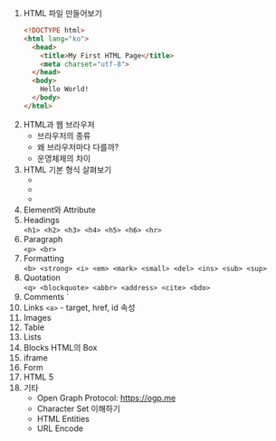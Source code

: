 1. HTML 파일 만들어보기
    ```html
    <!DOCTYPE html>
    <html lang="ko">
      <head>
        <title>My First HTML Page</title>
        <meta charset="utf-8">
      </head>
      <body>
        Hello World!
      </body>
    </html>
    ```
2. HTML과 웹 브라우저
    - 브라우저의 종류
    - 왜 브라우저마다 다를까?
    - 운영체제의 차이
3. HTML 기본 형식 살펴보기
    - <html>
    - <head>
    - <body>
4. Element와 Attribute
5. Headings  
    `<h1> <h2> <h3> <h4> <h5> <h6> <hr>`
6. Paragraph  
    `<p> <br>`
7. Formatting  
    `<b> <strong> <i> <em> <mark> <small> <del> <ins> <sub> <sup>`
8. Quotation  
    `<q> <blockquote> <abbr> <address> <cite> <bdo>`
9. Comments
    `<!-- Comment -->
10. Links
    `<a>` - target, href, id 속성
11. Images
12. Table
13. Lists
14. Blocks
    HTML의 Box
15. iframe
16. Form
17. HTML 5
99. 기타
    - Open Graph Protocol: https://ogp.me
    - Character Set 이해하기
    - HTML Entities
    - URL Encode
